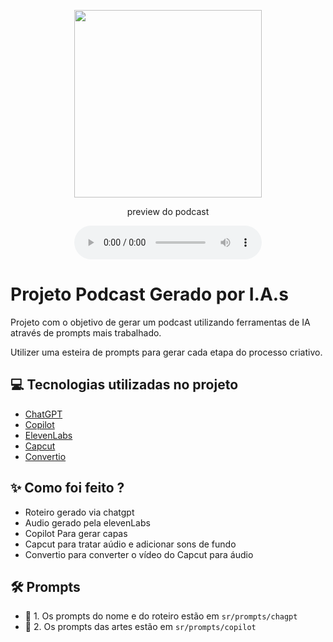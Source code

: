 <p align="center">
<img 
    src="./assets/cover.png"
    width="300"
/>
</p>

<p align="center">
    preview do podcast
</p>

<div align="center">
    <audio src="output/podcast mp3.MP3" controls title="Podcast editado"></audio>
</div>

# Projeto Podcast Gerado por I.A.s

Projeto com o objetivo de gerar um podcast utilizando ferramentas de IA através de prompts mais trabalhado.

Utilizer uma esteira de prompts para gerar cada etapa do processo criativo.

## 💻 Tecnologias utilizadas no projeto

- [ChatGPT](https://chat.openai.com/) 
- [Copilot](https://copilot.microsoft.com/)
- [ElevenLabs](https://beta.elevenlabs.io/)
- [Capcut](https://www.capcut.com/pt-br/)
- [Convertio](https://convertio.co/pt/)

## ✨ Como foi feito ?

- Roteiro gerado via chatgpt
- Audio gerado pela elevenLabs
- Copilot Para gerar capas
- Capcut para tratar aúdio e adicionar sons de fundo
- Convertio para converter o vídeo do Capcut para áudio

## 🛠️ Prompts

- 🤖 1. Os prompts do nome e do roteiro estão em `sr/prompts/chagpt`
- 🤖 2. Os prompts das artes estão em `sr/prompts/copilot`
